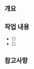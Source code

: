 ## 개요

> <!-- 작업 목적 및 개요 작성 -->

## 작업 내용

- [ ] <!-- 작업 내용 작성 -->
- [ ] <!-- 작업 내용 작성 -->

## 참고사항

<!-- 참고사항 작성 -->
